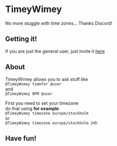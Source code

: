 # TimeyWimey
No more stuggle with time zones... Thanks Discord!

## Getting it!
If you are just the general user, just invite it [here](https://discordapp.com/oauth2/authorize?client_id=277346768222420992&scope=bot)

## About
TimeyWimey allows you to ask stuff like<br />
`@TimeyWimey timefor @user`<br />
and<br />
`@TimeyWimey 8PM @user`

First you need to set your timezone<br />
do that using **for example**<br />
`@TimeyWimey timezone europe/stockholm`<br />
or<br />
`@TimeyWimey timezone europe/stockholm 24h`<br />

## Have fun!
